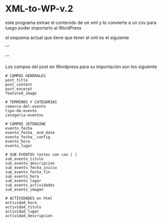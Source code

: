 # XML-to-WP-v.2

este programa extrae el contenido de un xml y lo convierte a un csv para luego poder importarlo al WordPress

el esquema actual que tiene que tener el xml es el siguiente

'''

<?xml version="1.0" encoding="UTF-8" standalone="yes"?>
<Agenda>
	<Evento-Principal>
		<Evento-Principal-Titulo></Evento-Principal-Titulo>
		<Evento-Principal-Dia-inicio></Evento-Principal-Dia-inicio>
		<Evento-Principal-Dia-fin></Evento-Principal-Dia-fin>
		<Evento-Principal-Hora></Evento-Principal-Hora>
		<Evento-Principal-Lugar></Evento-Principal-Lugar>
		<Evento-Principal-Descripcion></Evento-Principal-Descripcion>
		<Evento-Principal-info-extra></Evento-Principal-info-extra>
		<Evento-Principal-Programa>
			<Sub-evento>
				<Sub-evento-Dia></Sub-evento-Dia>
				<Sub-evento-Titulo></Sub-evento-Titulo>
				<Sub-evento-Hora></Sub-evento-Hora>
				<Sub-evento-descripcion></Sub-evento-descripcion>
				<Sub-evento-info-extra></Sub-evento-info-extra>
				<Sub-evento-lugar></Sub-evento-lugar>
				<Sub-evento-actividades>
					<actividad>
						<actividad-hora></actividad-hora>
						<actividad-titulo></actividad-titulo>
						<actividad-lugar></actividad-lugar>
						<actividad-descipcion></actividad-descipcion>
						<actividad-info-extra></actividad-info-extra>
					</actividad>
				</Sub-evento-actividades>
			</Sub-evento>
		</Evento-Principal-Programa>
		<Evento-comarca></Evento-comarca>
		<Evento-tipo></Evento-tipo>
		<Evento-categoria></Evento-categoria>
	</Evento-Principal>
</Agenda>
'''

Los campos del post en Wordpress para su importación son los siguiente

    # CAMPOS GENERALES
    post_title
    post_content
    post_excerpt
    featured_image

    # TERMINOS Y CATEGORIAS
    comarca-del-evento
    tipo-de-evento
    categoria-eventos

    # CAMPOS JETENGINE
    evento_fecha
    evento_fecha__end_date
    evento_fecha__config
    evento_hora
    evento_lugar

    # SUB EVENTOS (estos van con | )
    sub_evento_titulo
    sub_evento_descripcion
    sub_evento_fecha_inicio
    sub_evento_fecha_fin
    sub_evento_hora
    sub_evento_lugar
    sub_evento_actividades
    sub_evento_imagen

    # ACTIVIDADES en html
    actividad_hora
    actividad_titulo
    actividad_lugar
    actividad_descripcion
